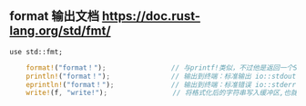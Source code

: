 ## format 输出文档 https://doc.rust-lang.org/std/fmt/

`use std::fmt;`

```rs
    format!("format！");                // 与printf!类似，不过他是返回一个String，而不是打印
    println!("format！");               // 输出到终端：标准输出 io::stdout
    eprintln!("format！");              // 输出到终端：标准错误 io::stderr
    write!(f, "write!");                // 将格式化后的字符串写入缓冲区,也就是第一个参数f文件描述符
```
